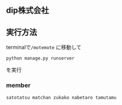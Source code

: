 ## dip株式会社

## 実行方法
terminalで`/motemote` に移動して
```
python manage.py runserver
```
を実行

### member 
`satotatsu matchan zukako nabetaro tamutamu`
